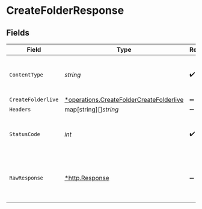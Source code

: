 # CreateFolderResponse


## Fields

| Field                                                                                                      | Type                                                                                                       | Required                                                                                                   | Description                                                                                                |
| ---------------------------------------------------------------------------------------------------------- | ---------------------------------------------------------------------------------------------------------- | ---------------------------------------------------------------------------------------------------------- | ---------------------------------------------------------------------------------------------------------- |
| `ContentType`                                                                                              | *string*                                                                                                   | :heavy_check_mark:                                                                                         | HTTP response content type for this operation                                                              |
| `CreateFolderlive`                                                                                         | [*operations.CreateFolderCreateFolderlive](../../../pkg/models/operations/createfoldercreatefolderlive.md) | :heavy_minus_sign:                                                                                         | OK                                                                                                         |
| `Headers`                                                                                                  | map[string][]*string*                                                                                      | :heavy_minus_sign:                                                                                         | N/A                                                                                                        |
| `StatusCode`                                                                                               | *int*                                                                                                      | :heavy_check_mark:                                                                                         | HTTP response status code for this operation                                                               |
| `RawResponse`                                                                                              | [*http.Response](https://pkg.go.dev/net/http#Response)                                                     | :heavy_minus_sign:                                                                                         | Raw HTTP response; suitable for custom response parsing                                                    |